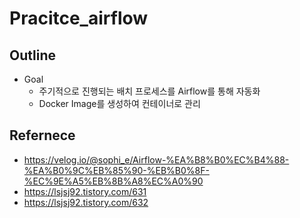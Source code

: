 # Pracitce_airflow
## Outline
* Goal
    * 주기적으로 진행되는 배치 프로세스를 Airflow를 통해 자동화
    * Docker Image를 생성하여 컨테이너로 관리



## Refernece
* https://velog.io/@sophi_e/Airflow-%EA%B8%B0%EC%B4%88-%EA%B0%9C%EB%85%90-%EB%B0%8F-%EC%9E%A5%EB%8B%A8%EC%A0%90
* https://lsjsj92.tistory.com/631
* https://lsjsj92.tistory.com/632
